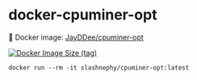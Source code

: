 # docker-cpuminer-opt
🐋 Docker image: [JayDDee/cpuminer-opt](https://github.com/JayDDee/cpuminer-opt)

[![Docker Image Size (tag)](https://img.shields.io/docker/image-size/slashnephy/cpuminer-opt/latest)](https://hub.docker.com/r/slashnephy/cpuminer-opt)

```shell
docker run --rm -it slashnephy/cpuminer-opt:latest
```
